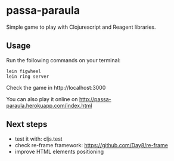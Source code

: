# passa-paraula

Simple game to play with Clojurescript and Reagent libraries.

## Usage

Run the following commands on your terminal:

```
lein figwheel
lein ring server
```

Check the game in http://localhost:3000

You can also play it online on http://passa-paraula.herokuapp.com/index.html

## Next steps
- test it with: cljs.test
- check re-frame framework: https://github.com/Day8/re-frame
- improve HTML elements positioning 